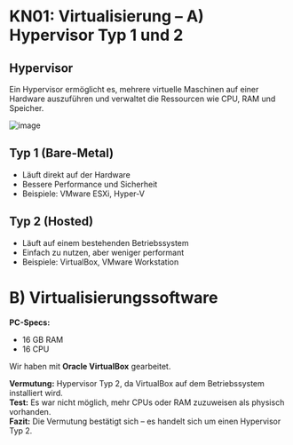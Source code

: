 # KN01: Virtualisierung – A) Hypervisor Typ 1 und 2

## Hypervisor
Ein Hypervisor ermöglicht es, mehrere virtuelle Maschinen auf einer Hardware auszuführen und verwaltet die Ressourcen wie CPU, RAM und Speicher.

![image](https://docs.aws.amazon.com/images/whitepapers/latest/security-design-of-aws-nitro-system/images/virtualization-architecture.png)

## Typ 1 (Bare-Metal)
- Läuft direkt auf der Hardware  
- Bessere Performance und Sicherheit  
- Beispiele: VMware ESXi, Hyper-V  

## Typ 2 (Hosted)
- Läuft auf einem bestehenden Betriebssystem  
- Einfach zu nutzen, aber weniger performant  
- Beispiele: VirtualBox, VMware Workstation




# B) Virtualisierungssoftware

**PC-Specs:**
- 16 GB RAM  
- 16 CPU  

Wir haben mit **Oracle VirtualBox** gearbeitet.  

**Vermutung:** Hypervisor Typ 2, da VirtualBox auf dem Betriebssystem installiert wird.  
**Test:** Es war nicht möglich, mehr CPUs oder RAM zuzuweisen als physisch vorhanden.  
**Fazit:** Die Vermutung bestätigt sich – es handelt sich um einen Hypervisor Typ 2.





